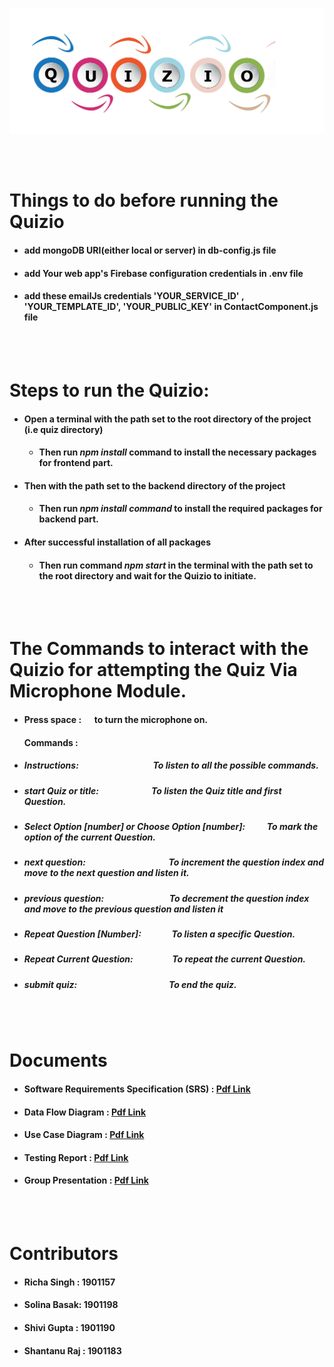 ![](Quizio.png)

<br>
<br>

# Things to do before running the Quizio
- #### add mongoDB URI(either local or server) in db-config.js file
- #### add Your web app's Firebase configuration credentials in .env file
- #### add these emailJs credentials 'YOUR_SERVICE_ID' , 'YOUR_TEMPLATE_ID', 'YOUR_PUBLIC_KEY' in ContactComponent.js file 

<br>
<br>

# Steps to run the Quizio:

-  #### Open a terminal with the path set to the root directory of the project (i.e quiz directory) 
     - ####   Then run *npm install* command to install the necessary packages for frontend part.
-   #### Then with the path set to the backend directory of the project 
     - ####  Then run *npm install command* to install the required packages for backend part.
- #### After successful installation of all packages
     - #### Then run command *npm start* in the terminal with the path set to the root directory and wait for the Quizio to initiate.

<br>
<br>


# The Commands to interact with the Quizio for attempting the Quiz Via Microphone Module.
   - #### Press space : &emsp; to turn the microphone on.
   
     ####  Commands :
     
   - ##### Instructions: &emsp;&emsp;&emsp;&emsp;&emsp;&emsp;&emsp;&emsp; To listen to all the possible commands.
   - ##### start Quiz or title:&emsp;&emsp;&emsp;&emsp;&emsp;&emsp;To listen the Quiz title and first Question.
   - ##### Select Option [number] or Choose Option [number]: &emsp;&emsp; To mark the option of the current Question.
   - ##### next question: &emsp;&emsp;&emsp;&emsp;&emsp;&emsp;&emsp;&emsp;&emsp; To increment the question index and move to the next question and listen it.
   - ##### previous question: &emsp;&emsp;&emsp;&emsp;&emsp;&emsp;&emsp; To decrement the question index and move to the previous question and listen it
   - ##### Repeat Question [Number]: &emsp;&emsp;&emsp; To listen a specific Question.
   - ##### Repeat Current Question: &emsp;&emsp;&emsp;&emsp; To repeat the current Question.
   - ##### submit quiz: &emsp;&emsp;&emsp;&emsp;&emsp;&emsp;&emsp;&emsp;&emsp;&emsp; To end the quiz.


<br>
<br>


# Documents
- #### Software Requirements Specification (SRS) : [Pdf Link](https://drive.google.com/file/d/11vJ_V5VDi9joqTwcbKUWXOXA6qivwj5W/view?usp=sharing)
- #### Data Flow Diagram : [Pdf Link](https://drive.google.com/file/d/1B699xwXQUtphog503v5L32Y8wfIzT9PW/view?usp=sharing)
- #### Use Case Diagram : [Pdf Link](https://drive.google.com/file/d/10Lu-IoP6BdQ4diMesQLAB1FXbCU5Mnzs/view?usp=sharing)
- #### Testing Report : [Pdf Link](https://drive.google.com/file/d/10Lu-IoP6BdQ4diMesQLAB1FXbCU5Mnzs/view?usp=sharing)
- #### Group Presentation : [Pdf Link](https://drive.google.com/file/d/10Lu-IoP6BdQ4diMesQLAB1FXbCU5Mnzs/view?usp=sharing)


<br>
<br>


# Contributors
- #### Richa Singh : 1901157
- #### Solina Basak: 1901198
- #### Shivi Gupta : 1901190
- #### Shantanu Raj : 1901183
